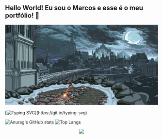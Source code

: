 ## Hello World! Eu sou o Marcos e esse é o meu portfólio! 👋

![alt text](2471393.gif)

[![Typing SVG](https://readme-typing-svg.demolab.com/?lines=Console.Writeline"(Hello+World!)";Bem-Vindo+ao+meu+perfil!)](https://git.io/typing-svg)

![Anurag's GitHub stats](https://github-readme-stats.vercel.app/api?username=MarcosViniciusDiasAlmeida&show_icons=true&theme=radical)  ![Top Langs](https://github-readme-stats.vercel.app/api/top-langs/?username=MarcosViniciusDiasAlmeida&size_weight=0.5&count_weight=0.5&theme=radical)

<p align="center">
  <a href="https://skillicons.dev">
    <img src="https://skillicons.dev/icons?i=github,cs,css,dotnet,html,bootstrap" />
  </a>
</p>

